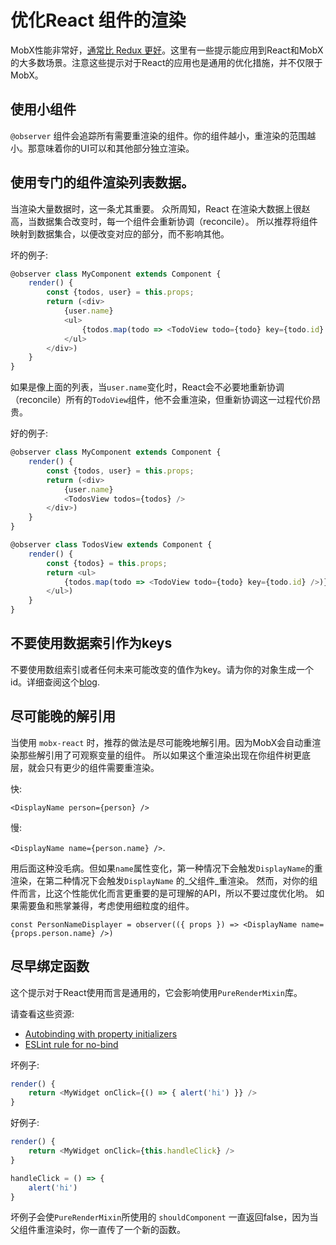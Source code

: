 # 优化React 组件的渲染

MobX性能非常好，[通常比 Redux 更好](https://twitter.com/mweststrate/status/718444275239882753)。这里有一些提示能应用到React和MobX的大多数场景。注意这些提示对于React的应用也是通用的优化措施，并不仅限于MobX。

## 使用小组件
`@observer` 组件会追踪所有需要重渲染的组件。你的组件越小，重渲染的范围越小。那意味着你的UI可以和其他部分独立渲染。

## 使用专门的组件渲染列表数据。
当渲染大量数据时，这一条尤其重要。
众所周知，React 在渲染大数据上很赵高，当数据集合改变时，每一个组件会重新协调（reconcile）。
所以推荐将组件映射到数据集合，以便改变对应的部分，而不影响其他。

坏的例子:

```javascript
@observer class MyComponent extends Component {
    render() {
        const {todos, user} = this.props;
        return (<div>
            {user.name}
            <ul>
                {todos.map(todo => <TodoView todo={todo} key={todo.id} />)}
            </ul>
        </div>)
    }
}
```

如果是像上面的列表，当`user.name`变化时，React会不必要地重新协调（reconcile）所有的`TodoView`组件，他不会重渲染，但重新协调这一过程代价昂贵。

好的例子:

```javascript
@observer class MyComponent extends Component {
    render() {
        const {todos, user} = this.props;
        return (<div>
            {user.name}
            <TodosView todos={todos} />
        </div>)
    }
}

@observer class TodosView extends Component {
    render() {
        const {todos} = this.props;
        return <ul>
            {todos.map(todo => <TodoView todo={todo} key={todo.id} />)}
        </ul>)
    }
}
```
## 不要使用数据索引作为keys

不要使用数组索引或者任何未来可能改变的值作为key。请为你的对象生成一个id。详细查阅这个[blog](https://medium.com/@robinpokorny/index-as-a-key-is-an-anti-pattern-e0349aece318).

## 尽可能晚的解引用

当使用 `mobx-react` 时，推荐的做法是尽可能晚地解引用。因为MobX会自动重渲染那些解引用了可观察变量的组件。
所以如果这个重渲染出现在你组件树更底层，就会只有更少的组件需要重渲染。

快:

`<DisplayName person={person} />`

慢:

`<DisplayName name={person.name} />`.

用后面这种没毛病。但如果`name`属性变化，第一种情况下会触发`DisplayName`的重渲染，在第二种情况下会触发`DisplayName` 的_父组件_重渲染。
然而，对你的组件而言，比这个性能优化而言更重要的是可理解的API，所以不要过度优化哟。
如果需要鱼和熊掌兼得，考虑使用细粒度的组件。

`const PersonNameDisplayer = observer(({ props }) => <DisplayName name={props.person.name} />)`

## 尽早绑定函数

这个提示对于React使用而言是通用的，它会影响使用`PureRenderMixin`库。

请查看这些资源:
* [Autobinding with property initializers](https://facebook.github.io/react/blog/2015/01/27/react-v0.13.0-beta-1.html#autobinding)
* [ESLint rule for no-bind](https://github.com/yannickcr/eslint-plugin-react/blob/master/docs/rules/jsx-no-bind.md)


坏例子:

```javascript
render() {
    return <MyWidget onClick={() => { alert('hi') }} />
}
```

好例子:

```javascript
render() {
    return <MyWidget onClick={this.handleClick} />
}

handleClick = () => {
    alert('hi')
}
```

坏例子会使`PureRenderMixin`所使用的 `shouldComponent` 一直返回false，因为当父组件重渲染时，你一直传了一个新的函数。